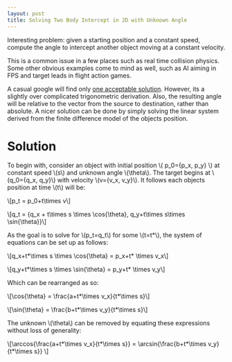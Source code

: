 ```yaml
---
layout: post
title: Solving Two Body Intercept in 2D with Unknown Angle
---
```

Interesting problem: given a starting position and a constant speed, compute the angle to intercept another object moving at a constant velocity. 

This is a common issue in a few places such as real time collision physics. Some other obvious examples come to mind as well, such as AI aiming in FPS and target leads in flight action games. 

A casual google will find only [one acceptable solution](https://www.codeproject.com/Articles/990452/Interception-of-Two-Moving-Objects-in-D-Space). However, its a slightly over complicated trigonometric derivation. Also, the resulting angle will be relative to the vector from the source to destination, rather than absolute. 
A nicer solution can be done by simply solving the linear system derived from the finite difference model of the objects position.

# Solution
To begin with, consider an object with initial position \\( p_0=\{p_x, p_y\} \\) at constant speed \\(s\\) and unknown angle \\(\theta\\). The target begins at \\(q_0=\{q_x, q_y\}\\) with velocity \\(v=\{v_x, v_y\}\\). It follows each objects position at time \\(t\\) will be:

\\[p_t = p_0+t\times v\\]

\\[q_t = \{q_x + t\times s \times \cos{\theta}, q_y+t\times s\times \sin{\theta}\}\\]

As the goal is to solve for \\(p_t=q_t\\) for some \\(t=t*\\), the system of equations can be set up as follows:

\\[q_x+t*\times s \times \cos{\theta} = p_x+t* \times v_x\\]

\\[q_y+t*\times s \times \sin{\theta} = p_y+t* \times v_y\\]

Which can be rearranged as so:

\\[\cos{\theta} = \frac{a+t*\times v_x}{t*\times s}\\]

\\[\sin{\theta} = \frac{b+t*\times v_y}{t*\times s}\\]

The unknown \\(\theta\\) can be removed by equating these expressions without loss of generality:

\\[\arccos{\frac{a+t*\times v_x}{t*\times s}} = \arcsin{\frac{b+t*\times v_y}{t*\times s}} \\]

